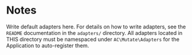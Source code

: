 # Notes #

Write default adapters here.  For details on how to write adapters, see the `README` documentation in the `adapters/` directory.  All adapters located in THIS directory must be namespaced under `AC\Mutate\Adapters` for the Application to auto-register them.
